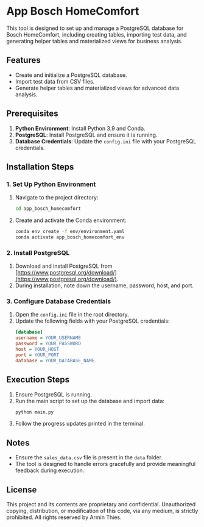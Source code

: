 # App Bosch HomeComfort

This tool is designed to set up and manage a PostgreSQL database for Bosch HomeComfort, including creating tables, importing test data, and generating helper tables and materialized views for business analysis.

## Features
- Create and initialize a PostgreSQL database.
- Import test data from CSV files.
- Generate helper tables and materialized views for advanced data analysis.

## Prerequisites
1. **Python Environment**: Install Python 3.9 and Conda.
2. **PostgreSQL**: Install PostgreSQL and ensure it is running.
3. **Database Credentials**: Update the `config.ini` file with your PostgreSQL credentials.

## Installation Steps

### 1. Set Up Python Environment
1. Navigate to the project directory:
   ```bash
   cd app_bosch_homecomfort
   ```
2. Create and activate the Conda environment:
   ```bash
   conda env create -f env/environment.yaml
   conda activate app_bosch_homecomfort_env
   ```

### 2. Install PostgreSQL
1. Download and install PostgreSQL from [https://www.postgresql.org/download/](https://www.postgresql.org/download/).
2. During installation, note down the username, password, host, and port.

### 3. Configure Database Credentials
1. Open the `config.ini` file in the root directory.
2. Update the following fields with your PostgreSQL credentials:
   ```ini
   [database]
   username = YOUR_USERNAME
   password = YOUR_PASSWORD
   host = YOUR_HOST
   port = YOUR_PORT
   database = YOUR_DATABASE_NAME
   ```

## Execution Steps
1. Ensure PostgreSQL is running.
2. Run the main script to set up the database and import data:
   ```bash
   python main.py
   ```
3. Follow the progress updates printed in the terminal.

## Notes
- Ensure the `sales_data.csv` file is present in the `data` folder.
- The tool is designed to handle errors gracefully and provide meaningful feedback during execution.

## License
This project and its contents are proprietary and confidential. Unauthorized copying, distribution, or modification of this code, via any medium, is strictly prohibited. All rights reserved by Armin Thies.